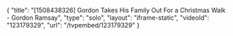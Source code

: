 {
    "title": "[1508438326] Gordon Takes His Family Out For a Christmas Walk - Gordon Ramsay",
    "type": "solo",
    "layout": "iframe-static",
    "videoId": "123179329",
    "url": "\/tvpembed\/123179329"
}